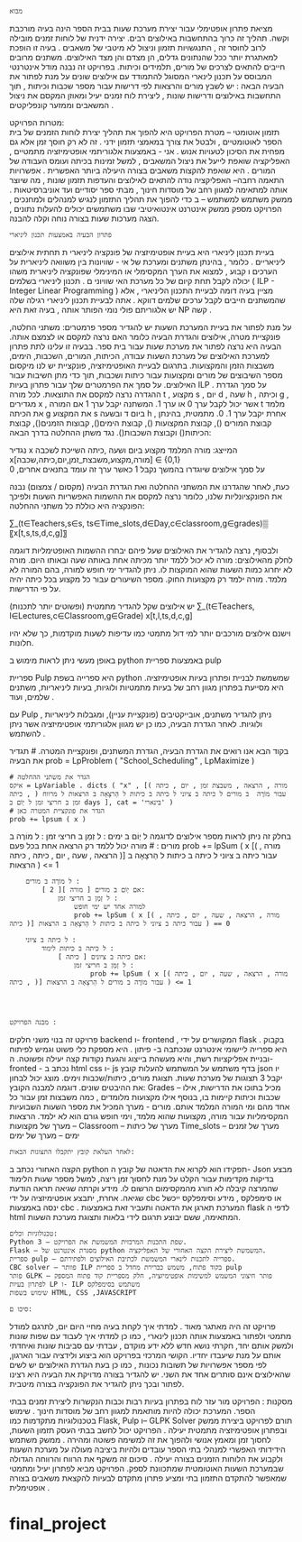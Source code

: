 

	מבוא 

מציאת פתרון אופטימלי עבור יצירת מערכת שעות בבית הספר הינה בעיה מורכבת וקשה. תהליך זה כרוך בהתחשבות באילוצים רבים. יצירה ידנית של לוחות זמנים מובילה לרוב לחוסר זה , התנגשויות תזמון וניצול לא מיטבי של משאבים . בעיה זו הופכת למאתגרת יותר ככל שהנתונים גדלים, הן מצדם והן מצד האילוצים. משתנים מרובים חייבים להתאים לצרכים של מורים, תלמידים וכיתות.
בפרויקט זה נבנה מודל אינטרנטי המבוסס על תכנון לינארי המסוגל להתמודד עם אילוצים שונים על מנת לפתור את הבעיה הבאה :
יש לשבץ  מורים והרצאות לפי דרישות עבור מספר שכבות וכיתות , תוך התחשבות באילוצים ודרישות שונות , ליצירת לוח זמנים יעיל ומאוזן המקסם את ניצול המשאבים וממזער קונפליקטים .
	

מטרות הפרויקט:  
	תזמון אוטומטי – מטרת הפרויקט היא להפוך את תהליך יצירת לוחות הזמנים של בית הספר לאוטומטיים , ולבטל את צורך במאמצי תזמון ידני . זה לא רק חוסך זמן אלא גם מפחית את הסיכון לטעויות אנוש .
	אני - באמצעות אלגוריתמי אופטימיזציה מתמטיים , האפליקציה שואפת לייעל את ניצול המשאבים , למשל זמינות בכיתה ועומס העבודה של המורים . היא שואפת להקצות משאבים בצורה היעילה ביותר האפשרית .
	אפשרויות התאמה רחבה– האפליקציה נודה להתאים לאילוצים והעדפות תזמון שונות , מה שיוצר אותה למתאימה למגוון רחב של מוסדות חינוך , מבתי ספר יסודיים ועד אוניברסיטאות .
	ממשק משתמש למשתמש – ב כדי להפוך את תהליך התזמון לנגיש למנהלים ולמחנכים , הפרויקט מספק ממשק אינטרנט אינטואיטיבי שבו משתמשים יכולים להעלות נתונים , הצגה מערכות שעות בצורה נוחה וקלה להבנה.   



	פתרון הבעיה באמצעות תכנון ליניארי
בעיית תכנון ליניארי היא בעיית אופטימיזציה של פונקציה ליניארי ת תחתית אילוצים ליניאריים . כלומר , בהינתן משתנים ומערכת של אי - שוויונות בין משוואה ליניארית על הערכים ו קבוע , למצוא את הערך המקסימלי או המינימלי שפונקציה ליניארית משהו יכולה לקבל תחת קיום של כל מערכת האי שוויוני ם .
תכנון ליניארי בשלמים ( ILP - Integer Linear Programming ) מציין בעיה דומה לבעיית התכנון הליניארי , אלא שהמשתנים חייבים לקבל ערכים שלמים דווקא . אתה לבעיית תכנון ליניארי רגילה שלה יש אלגוריתם פולי נומי הפותר אותה , בעיה זאת היא NP קשה . 
 
על מנת לפתור את בעיית המערכת השעות יש להגדיר מספר פרמטרים: משתני החלטה, פונקציית מטרה, אילוצים והגדרת הבעיה כלומר האם נרצה למקסם או לצמצם אותה.
הבעיה היא נרצה לפתור את מערכת שעות עבור בית ספר. בבעיה זו עלינו לתת פתרון למערכת האילוצים של מערכת השעות עבודה, הכיתות, המורים, השכבות, הימים, משבצות הזמן והמקצועות. בתרגום לבעיית האופטימיזציה, פונקציית יש לנו מיקסום מספר השיבוצים של מורים ומקצועות עבור כיתות ושכבות, תוך כדי מתן חשיבות עבור האילוצים.
על סמך את הפרמטרים שלך עבור פתרון בעיות ILP .
על סמך הגדרת ההגדרה נרצה למקסם את התוצאות.
לכל מורה t , מקצוע s , יום d , שעה h , וכיתה g , מגדירים x , אשר יכול לקבל ערך 0 או ערך 1. המשתנה יקבל ערך 1 אם המורה t מלמד את הכיתה g את המקצוע s ביום ד ובשעה h , אחרת יקבל ערך 1. 0.
מתמטית, בהינתן קבוצת המורים (), קבוצת המקצועות (), קבוצת הימים(), קבוצות הזמנים(), קבוצת הכיתות() וקבוצת השכבות().
נגד משתן ההחלטה בדרך הבאה:

נגדיר x המייצג: מורה המלמד מקצוע ביום ושעה ,כיתה השייכת לשכבה
x[מורה,מקצוע,משבצת_זמן,יום,כיתה,שכבה] ∈ {0,1}			
על סמך אילוצים שיוגדרו בהמשך נקבל 1 כאשר ערך זה עומד בתנאים אחרים, 0

כעת, לאחר שהגדרנו את המשתני ההחלטה ואת הגדרת הבעיה (מקסום / צמצום) נבנה את הפונקציונליות שלנו, כלומר נרצה למקסם את ההשמות האפשריות השעות ולפיכך הפונקציה היא כוללת כל משתני ההחלטה:

∑_(t∈Teachers,s∈s,   ts∈Time_slots,d∈Day,c∈classroom,g∈grades)▒〖x[t,s,ts,d,c,g]〗




ולבסוף, נרצה להגדיר את האילוצים שעל פיהם יבחרו ההשמות האופטימליות
דוגמה  לחלק מהאילוצים:
	מורה לא יכול ללמד יותר מכיתה אחת באותה שעה ובאותו היום.
	מורה לא יחרוג כמות השעות שהוא המוקצות לו.
	ניתן להגדיר ימי חופש למורה, בהם המורה לא מלמד.
	מורה ילמד רק מקצועות החוק.
	מספר השיעורים עבור כל מקצוע בכל כיתה יהיה על פי הדרישות.

יש אילוצים שקל להגדיר מתמטית (ופשוטים יותר לתכנות)
∑_(t∈Teachers,   l∈Lectures,c∈Classroom,g∈Grade) x[t,l,ts,d,c,g] 

וישנם אילוצים מורכבים יותר למי דול מתמטי כמו עדיפות לשעות מוקדמות, כך שלא יהיו חלונות.
























באופן מעשי ניתן לראות מימוש ב python באמצעות ספריית pulp

ספריית Pulp היא ספרייה בשפת python שמשמשת לבניית ופתרון בעיות אופטימיזציה. היא מסייעת בפתרון מגוון רחב של בעיות מתמטיות ולוגיות, בעיות ליניאריות, משתנים שלמים, ועוד .

עם Pulp , ניתן להגדיר משתנים, אובייקטיבים (פונקציית עניין), ומגבלות ליניאריות ולוגיות. לאחר הגדרת הבעיה, כמו כן יש מגוון אלגוריתמי אופטימיזציה אשר ניתן להשתמש .

בקוד הבא אנו רואים את הגדרת הבעיה, הגדרת המשתנים, ופונקציית המטרה.
     # תגדיר את הבעיה
    prob = LpProblem ( "School_Scheduling" , LpMaximize )
   
    # הגדר את משתני ההחלטה
    איקס = LpVariable . dicts ( "x" , [( מורה , הרצאה , משבצת זמן , יום , כיתה , כיתה ) עבור מוֹרֶה  ב מורים ל כיתה ב ציוני ל כיתה ב כיתות ל הַרצָאָה ב הרצאות ל מרווח זמן ב חריצי זמן ל יְוֹם ב days ], cat = 'בינארי' )
    # הגדר את פונקציית המטרה כאן
    prob += lpsum ( x )
    

בחלק זה ניתן לראות מספר אילוצים לדוגמה
    ל יְוֹם ב ימים :
        ל זְמַן  ב חריצי זמן :
            ל מוֹרֶה ב מורים :
                # מורה יכול ללמד רק הרצאה אחת בכל פעם
                prob += lpSum ( x [( מורה , הרצאה , שעה , יום , כיתה , כיתה )] עבור כיתה ב ציוני ל כיתה ב כיתות ל הַרצָאָה ב הרצאות ) <= 1

        ל מוֹרֶה ב מורים :
            אם יְוֹם ב מורים [ מורה ][ 2 ]:
                ל זְמַן ב חריצי זמן :
                    למורה אחד יש ימי חופש
                    prob += lpSum ( x [( מורה , הרצאה , שעה , יום , כיתה , כיתה )] עבור כיתה ב ציוני ל כיתה ב כיתות ל הַרצָאָה ב הרצאות ) == 0
    
        ל כיתה ב ציוני :
            ל כיתה ב כיתות לימוד :
                אם כיתה ב ציונים [ כיתה ]:
                    ל זְמַן ב חריצי זמן :
                        prob += lpSum ( x [( מורה , הרצאה , שעה , יום , כיתה , כיתה )] עבור מוֹרֶה ב מורים ל הַרצָאָה ב הרצאות ) <= 1




	מבנה הפרויקט :
פרויקט זה בנוי משני חלקים backend ו- frontend , המקושרים על ידי flask .
בקבוק היא ספרייה ליישומי אינטרנט שנכתבה ב- פיתון . היא מספקת כלי פשוט וגמיש לפיתוח ובניית אפליקציות רשת, והיא מעשהת בייצוג והגעת נקודות קצה יעילה ופשוטה.
ה- fronted - נכתב ב html css ו- js 
בדף משתמש על המשתמש להעלות קובץ json יו יקבל 3 תצוגות של מערכת שעות. תצוגת מורים, כיתות/שכבות וימים.
מוצג יכול לבחון את ההיבטים שונים.
דוגמה למבנה הקובץ:
Grades – מכיל בתוכו את הדרישות, אילו שכבות וכיתות קיימות בו, בנוסף אילו מקצועות מלומדים , כמה משבצות זמן עבור כל אחד מהם ומי המורה המלמד אותם.
מורים - מערך המכיל את מספר השעות השבועיות המקסימליות עבור מורה, מקצועות שהוא מלמד, וימי חופש גורם הוא לא ילמד.
הרצאות – מערך של מקצועות
Classroom – מערך של כיתות
Time_slots – מערך של זמנים
ימים – מערך של ימים


	לאחר העלאת קובץ יתקבלו התצוגות הבאות:
 
 
 



הקצה האחורי נכתב ב python 
תפקידו הוא לקרוא את הדאטה של קובץ ה- Json מבצע בדיקות מקדימות עבור הקלט על מנת לחסוך זמן ריצה, למשל מספר שעות הלימוד שהמרצה קיבלה לא חורג מהמקסימום הרשום לו.
מידע וקרתה שגיאה תראה הודעת שגיאה.
אחרת, יתבצע אופטימיזציה על ידי cbc או סימפלקס , מידע וסימפלקס ייכשל ינסה באמצעות cbc .
המערכת תארגן את הדאטה ותעביר זאת באמצעות flask לדפי ה html המתאימה, ששם יבוצע תרגום לידי בלאות ותצוגת מערכת השעות.






























	טכנולוגיות וכלים:
	Python 3 – שפת התכנות המרכזית המשמשת את הפרויקט.
	Flask – מסגרת אינטרנט של python המשמשת ליצירת הקצה האחורי של האפליקציה.
	ספריית pulp – ספרייה לתכנות לינארי המשמשת לכתיבת האילוצים ולפתירתם.
	CBC solver – פוותר ILP בקוד פתוח, משמש כברירת מחדל ב ספריית pulp
	פותר GLPK – פותר חיצוני המשמש למשימות אופטימיזציה, חלק מספריית קוד פתוח המספק לפתרון בעיות LP ו- ILP משתמש בסימפלקס
	שימוש בשפות HTML, CSS ,JAVASCRIPT

	סיכו ם:
פרויקט זה היה מאתגר  מאוד . למדתי איך לקחת בעיה מחיי היום יום, לתרגם למודל מתמטי ולפתור באמצעות אותה תכנון לינארי , כמו כן למדתי איך לעבוד עם שפות שונות ולמשק אותם יחד, חקרתי נושא חדש ללא ידע מוקדם , עבדתי עם סביבות שונות ואיחדתי אותם על מנת שיעבדו יחדיו.
הקושי המרכזי בפרויקט הוא ביצוע ולידציה עבור הארגון, לפי מספר אפשרויות של תשובות נכונות , כמו כן בעת הגדרת האילוצים יש לשים שהאילוצים אינם סותרים אחד את השני.
יש להגדיר בצורה מדויקת את הבעיה היא רצינו לפתור ובכך ניתן להגדיר את הפונקציה בצורה מיטבית.

מסקנות :
	הפרויקט מור עזר לוח בפתרון בעיות רבות וכבות הנקשרות ליצירת זמנים בבתי הספר. המערכת יכולה להיות מותאמת למגוון רחב של מוסדות חינוך .
	שימוש בטכנולוגיות מתקדמות כמו Flask, Pulp ו– GLPK Solver תורם לפרויקט ביצירת ממשק ובפתרון אופטימיזציה מתמטית יעילה .
	הפרויקט יכול לחשב בבתי העסק תזמון השעות, לחסוך זמן ומאמץ אנושי ולהפוך את זה למשימה פשוטה ומהירה .
	ממשק משתמש הידידותי האפשרי למנהלי בתי הספר עובדים ולהיות ביציבה מעולה על מערכת השעות ולקבוע את הלוחות הזמנים בצורה יעילה .
סיכום זה משקף את הרווח והרווחה הגדולה שבמערכת השעות האוטומטית שמתכוונת לספק. הפרויקט מביא לפתרון יעיל ומתמטי שמאפשר להתקדם התזמון בתי ומציע פתרון מתקדם לבעיות להקצאת משאבים בצורה אופטימלית .
# final_project

